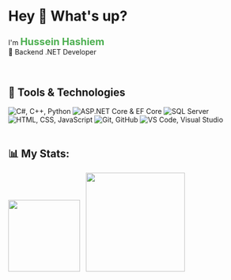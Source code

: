 <h1 align="left">Hey 👋 What's up?</h1>

###

<p align="left">
  I'm <strong><span style="font-size:20px; color:#4CAF50;">Hussein Hashiem</span></strong> <br>
  🚀 Backend .NET Developer
</p>
<br>


## 🚀 Tools & Technologies
<div >

  <!-- Languages -->
  <img src="https://skillicons.dev/icons?i=cs,cpp,python" title="C#, C++, Python" />
  <!-- Backend Framework -->
  <img src="https://skillicons.dev/icons?i=dotnet" title="ASP.NET Core & EF Core" />
  
  <!-- Database -->
  <img src="https://img.icons8.com/color/48/000000/microsoft-sql-server.png" title="SQL Server"/>
  
  
  <!-- Web -->
  <img src="https://skillicons.dev/icons?i=html,css,js" title="HTML, CSS, JavaScript" />
  
  <!-- Tools -->
  <img src="https://skillicons.dev/icons?i=git,github" title="Git, GitHub" />
  <img src="https://skillicons.dev/icons?i=vscode,visualstudio" title="VS Code, Visual Studio" />
  
  
</div>




<br>

## 📊 My Stats:

<div >
<img src="https://streak-stats.demolab.com/?user=Hussein-Hashiem&theme=highcontrast" height="145"/> &nbsp; <!-- GitHub Streak -->
<img src="https://github-readme-stats.vercel.app/api/top-langs?username=Hussein-Hashiem&layout=compact&langs_count=6&theme=highcontrast" height="200"/> <!-- Most Used Languages -->	
</div>
<br>
